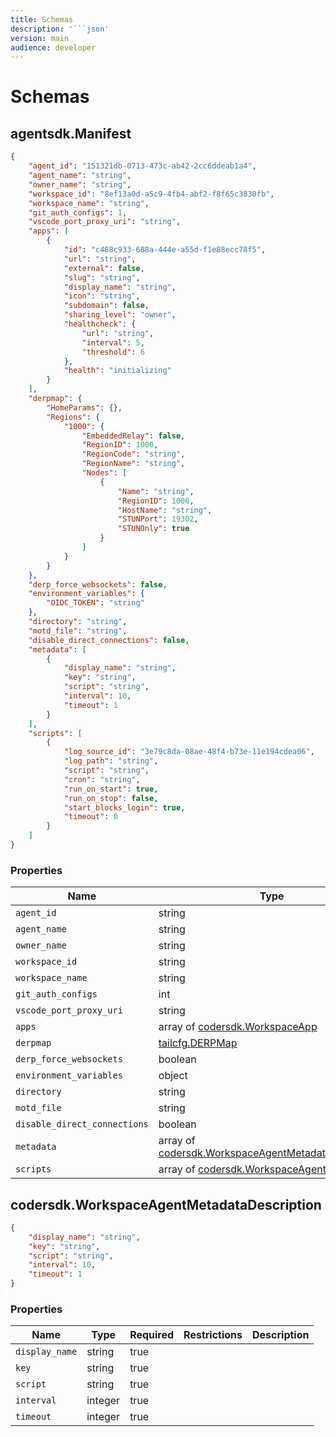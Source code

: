```yaml
---
title: Schemas
description: '```json'
version: main
audience: developer
---
```

# Schemas

## agentsdk.Manifest

```json
{
    "agent_id": "151321db-0713-473c-ab42-2cc6ddeab1a4",
    "agent_name": "string",
    "owner_name": "string",
    "workspace_id": "8ef13a0d-a5c9-4fb4-abf2-f8f65c3830fb",
    "workspace_name": "string",
    "git_auth_configs": 1,
    "vscode_port_proxy_uri": "string",
    "apps": [
        {
            "id": "c488c933-688a-444e-a55d-f1e88ecc78f5",
            "url": "string",
            "external": false,
            "slug": "string",
            "display_name": "string",
            "icon": "string",
            "subdomain": false,
            "sharing_level": "owner",
            "healthcheck": {
                "url": "string",
                "interval": 5,
                "threshold": 6
            },
            "health": "initializing"
        }
    ],
    "derpmap": {
        "HomeParams": {},
        "Regions": {
            "1000": {
                "EmbeddedRelay": false,
                "RegionID": 1000,
                "RegionCode": "string",
                "RegionName": "string",
                "Nodes": [
                    {
                        "Name": "string",
                        "RegionID": 1000,
                        "HostName": "string",
                        "STUNPort": 19302,
                        "STUNOnly": true
                    }
                ]
            }
        }
    },
    "derp_force_websockets": false,
    "environment_variables": {
        "OIDC_TOKEN": "string"
    },
    "directory": "string",
    "motd_file": "string",
    "disable_direct_connections": false,
    "metadata": [
        {
            "display_name": "string",
            "key": "string",
            "script": "string",
            "interval": 10,
            "timeout": 1
        }
    ],
    "scripts": [
        {
            "log_source_id": "3e79c8da-08ae-48f4-b73e-11e194cdea06",
            "log_path": "string",
            "script": "string",
            "cron": "string",
            "run_on_start": true,
            "run_on_stop": false,
            "start_blocks_login": true,
            "timeout": 0
        }
    ]
}
```

### Properties

| Name                         | Type                                                                                              | Required | Restrictions | Description |
|------------------------------|---------------------------------------------------------------------------------------------------|----------|--------------|-------------|
| `agent_id`                   | string                                                                                            | true     |              |             |
| `agent_name`                 | string                                                                                            | true     |              |             |
| `owner_name`                 | string                                                                                            | true     |              |             |
| `workspace_id`               | string                                                                                            | true     |              |             |
| `workspace_name`             | string                                                                                            | true     |              |             |
| `git_auth_configs`           | int                                                                                               | true     |              |             |
| `vscode_port_proxy_uri`      | string                                                                                            | true     |              |             |
| `apps`                       | array of [codersdk.WorkspaceApp](../api/schemas#codersdkworkspaceapp)                          | true     |              |             |
| `derpmap`                    | [tailcfg.DERPMap](../api/schemas#tailcfgderpmap)                                               | true     |              |             |
| `derp_force_websockets`      | boolean                                                                                           | true     |              |             |
| `environment_variables`      | object                                                                                            | true     |              |             |
| `directory`                  | string                                                                                            | true     |              |             |
| `motd_file`                  | string                                                                                            | true     |              |             |
| `disable_direct_connections` | boolean                                                                                           | true     |              |             |
| `metadata`                   | array of [codersdk.WorkspaceAgentMetadataDescription](#codersdkworkspaceagentmetadatadescription) | true     |              |             |
| `scripts`                    | array of [codersdk.WorkspaceAgentScript](../api/schemas#codersdkworkspaceagentscript)          | true     |              |             |

## codersdk.WorkspaceAgentMetadataDescription

```json
{
    "display_name": "string",
    "key": "string",
    "script": "string",
    "interval": 10,
    "timeout": 1
}
```

### Properties

| Name           | Type    | Required | Restrictions | Description |
|----------------|---------|----------|--------------|-------------|
| `display_name` | string  | true     |              |             |
| `key`          | string  | true     |              |             |
| `script`       | string  | true     |              |             |
| `interval`     | integer | true     |              |             |
| `timeout`      | integer | true     |              |             |
